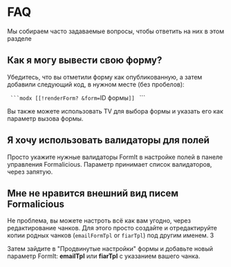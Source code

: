 # FAQ

Мы собираем часто задаваемые вопросы, чтобы ответить на них в этом разделе

## Как я могу вывести свою форму?

Убедитесь, что вы отметили форму как опубликованную, а затем добавили следующий код, в нужном месте (без пробелов):

` ```modx
[[!renderForm? &form=`ID формы`]]
` ```

Вы также можете использовать TV для выбора формы и указать его как параметр вызова формы.

## Я хочу использовать валидаторы для полей

Просто укажите нужные валидаторы FormIt в настройке полей в панеле управления Formalicious.
Параметр принимает список валидаторов, через запятую.

## Мне не нравится внешний вид писем Formalicious

Не проблема, вы можете настроть всё как вам угодно, через редактирование чанков.
Для этого просто создайте и отредактируйте копии родных чанков (`emailFormTpl` or `fiarTpl`) под другим именем. З

Затем зайдите в "Продвинутые настройки" формы и добавьте новый параметр FormIt:
**emailTpl** или **fiarTpl** с указанием вашего чанка.
